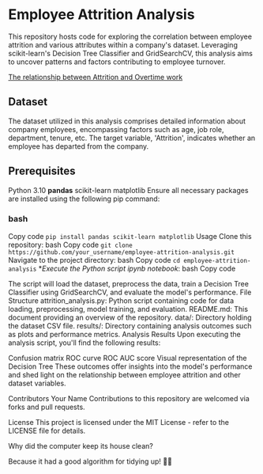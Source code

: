 # Employee Attrition Analysis
This repository hosts code for exploring the correlation between employee attrition and various attributes within a company's dataset. Leveraging scikit-learn's Decision Tree Classifier and GridSearchCV, this analysis aims to uncover patterns and factors contributing to employee turnover.


[The relationship between Attrition and Overtime work](https://work.chron.com/effects-improper-overtime-scheduling-employee-performance-4725.html) 

## Dataset
The dataset utilized in this analysis comprises detailed information about company employees, encompassing factors such as age, job role, department, tenure, etc. The target variable, 'Attrition', indicates whether an employee has departed from the company.

## Prerequisites
Python 3.10
**pandas**
scikit-learn
matplotlib
Ensure all necessary packages are installed using the following pip command:

### bash
Copy code
`pip install pandas scikit-learn matplotlib`
Usage
Clone this repository:
bash
Copy code
`git clone https://github.com/your_username/employee-attrition-analysis.git`
Navigate to the project directory:
bash
Copy code
`cd employee-attrition-analysis`
**Execute the Python script ipynb notebook*:
bash
Copy code

The script will load the dataset, preprocess the data, train a Decision Tree Classifier using GridSearchCV, and evaluate the model's performance.
File Structure
attrition_analysis.py: Python script containing code for data loading, preprocessing, model training, and evaluation.
README.md: This document providing an overview of the repository.
data/: Directory holding the dataset CSV file.
results/: Directory containing analysis outcomes such as plots and performance metrics.
Analysis Results
Upon executing the analysis script, you'll find the following results:

Confusion matrix
ROC curve
ROC AUC score
Visual representation of the Decision Tree
These outcomes offer insights into the model's performance and shed light on the relationship between employee attrition and other dataset variables.

Contributors
Your Name
Contributions to this repository are welcomed via forks and pull requests.

License
This project is licensed under the MIT License - refer to the LICENSE file for details.

Why did the computer keep its house clean?

Because it had a good algorithm for tidying up! 🧹🤖



